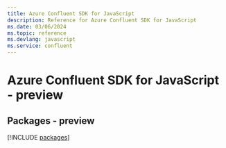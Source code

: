 ```yaml
---
title: Azure Confluent SDK for JavaScript
description: Reference for Azure Confluent SDK for JavaScript
ms.date: 03/06/2024
ms.topic: reference
ms.devlang: javascript
ms.service: confluent
---
```

# Azure Confluent SDK for JavaScript - preview
## Packages - preview
[!INCLUDE [packages](confluent-index.md)]